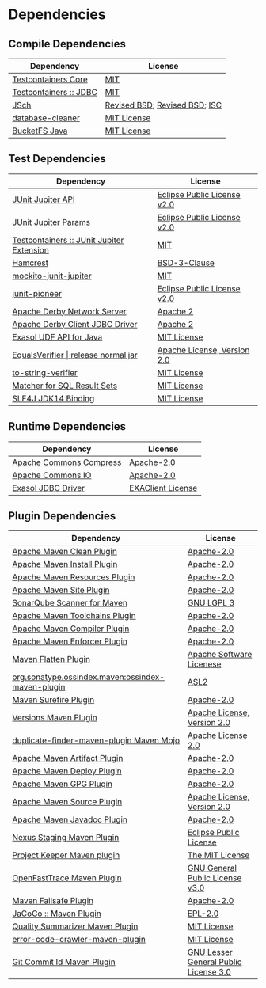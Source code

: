 <!-- @formatter:off -->
# Dependencies

## Compile Dependencies

| Dependency                  | License                                      |
| --------------------------- | -------------------------------------------- |
| [Testcontainers Core][0]    | [MIT][1]                                     |
| [Testcontainers :: JDBC][0] | [MIT][1]                                     |
| [JSch][2]                   | [Revised BSD][3]; [Revised BSD][4]; [ISC][5] |
| [database-cleaner][6]       | [MIT License][7]                             |
| [BucketFS Java][8]          | [MIT License][9]                             |

## Test Dependencies

| Dependency                                     | License                           |
| ---------------------------------------------- | --------------------------------- |
| [JUnit Jupiter API][10]                        | [Eclipse Public License v2.0][11] |
| [JUnit Jupiter Params][10]                     | [Eclipse Public License v2.0][11] |
| [Testcontainers :: JUnit Jupiter Extension][0] | [MIT][1]                          |
| [Hamcrest][12]                                 | [BSD-3-Clause][13]                |
| [mockito-junit-jupiter][14]                    | [MIT][15]                         |
| [junit-pioneer][16]                            | [Eclipse Public License v2.0][11] |
| [Apache Derby Network Server][17]              | [Apache 2][18]                    |
| [Apache Derby Client JDBC Driver][17]          | [Apache 2][18]                    |
| [Exasol UDF API for Java][19]                  | [MIT License][20]                 |
| [EqualsVerifier \| release normal jar][21]     | [Apache License, Version 2.0][22] |
| [to-string-verifier][23]                       | [MIT License][24]                 |
| [Matcher for SQL Result Sets][25]              | [MIT License][26]                 |
| [SLF4J JDK14 Binding][27]                      | [MIT License][24]                 |

## Runtime Dependencies

| Dependency                    | License                 |
| ----------------------------- | ----------------------- |
| [Apache Commons Compress][28] | [Apache-2.0][22]        |
| [Apache Commons IO][29]       | [Apache-2.0][22]        |
| [Exasol JDBC Driver][30]      | [EXAClient License][31] |

## Plugin Dependencies

| Dependency                                              | License                                     |
| ------------------------------------------------------- | ------------------------------------------- |
| [Apache Maven Clean Plugin][32]                         | [Apache-2.0][22]                            |
| [Apache Maven Install Plugin][33]                       | [Apache-2.0][22]                            |
| [Apache Maven Resources Plugin][34]                     | [Apache-2.0][22]                            |
| [Apache Maven Site Plugin][35]                          | [Apache-2.0][22]                            |
| [SonarQube Scanner for Maven][36]                       | [GNU LGPL 3][37]                            |
| [Apache Maven Toolchains Plugin][38]                    | [Apache-2.0][22]                            |
| [Apache Maven Compiler Plugin][39]                      | [Apache-2.0][22]                            |
| [Apache Maven Enforcer Plugin][40]                      | [Apache-2.0][22]                            |
| [Maven Flatten Plugin][41]                              | [Apache Software Licenese][22]              |
| [org.sonatype.ossindex.maven:ossindex-maven-plugin][42] | [ASL2][18]                                  |
| [Maven Surefire Plugin][43]                             | [Apache-2.0][22]                            |
| [Versions Maven Plugin][44]                             | [Apache License, Version 2.0][22]           |
| [duplicate-finder-maven-plugin Maven Mojo][45]          | [Apache License 2.0][46]                    |
| [Apache Maven Artifact Plugin][47]                      | [Apache-2.0][22]                            |
| [Apache Maven Deploy Plugin][48]                        | [Apache-2.0][22]                            |
| [Apache Maven GPG Plugin][49]                           | [Apache-2.0][22]                            |
| [Apache Maven Source Plugin][50]                        | [Apache License, Version 2.0][22]           |
| [Apache Maven Javadoc Plugin][51]                       | [Apache-2.0][22]                            |
| [Nexus Staging Maven Plugin][52]                        | [Eclipse Public License][53]                |
| [Project Keeper Maven plugin][54]                       | [The MIT License][55]                       |
| [OpenFastTrace Maven Plugin][56]                        | [GNU General Public License v3.0][57]       |
| [Maven Failsafe Plugin][58]                             | [Apache-2.0][22]                            |
| [JaCoCo :: Maven Plugin][59]                            | [EPL-2.0][60]                               |
| [Quality Summarizer Maven Plugin][61]                   | [MIT License][62]                           |
| [error-code-crawler-maven-plugin][63]                   | [MIT License][64]                           |
| [Git Commit Id Maven Plugin][65]                        | [GNU Lesser General Public License 3.0][66] |

[0]: https://java.testcontainers.org
[1]: http://opensource.org/licenses/MIT
[2]: https://github.com/mwiede/jsch
[3]: https://github.com/mwiede/jsch/blob/master/LICENSE.txt
[4]: https://github.com/mwiede/jsch/blob/master/LICENSE.JZlib.txt
[5]: https://github.com/mwiede/jsch/blob/master/LICENSE.jBCrypt.txt
[6]: https://github.com/exasol/database-cleaner/
[7]: https://github.com/exasol/database-cleaner/blob/main/LICENSE
[8]: https://github.com/exasol/bucketfs-java/
[9]: https://github.com/exasol/bucketfs-java/blob/main/LICENSE
[10]: https://junit.org/junit5/
[11]: https://www.eclipse.org/legal/epl-v20.html
[12]: http://hamcrest.org/JavaHamcrest/
[13]: https://raw.githubusercontent.com/hamcrest/JavaHamcrest/master/LICENSE
[14]: https://github.com/mockito/mockito
[15]: https://opensource.org/licenses/MIT
[16]: https://junit-pioneer.org/
[17]: http://db.apache.org/derby/
[18]: http://www.apache.org/licenses/LICENSE-2.0.txt
[19]: https://github.com/exasol/udf-api-java/
[20]: https://github.com/exasol/udf-api-java/blob/main/LICENSE
[21]: https://www.jqno.nl/equalsverifier
[22]: https://www.apache.org/licenses/LICENSE-2.0.txt
[23]: https://github.com/jparams/to-string-verifier
[24]: http://www.opensource.org/licenses/mit-license.php
[25]: https://github.com/exasol/hamcrest-resultset-matcher/
[26]: https://github.com/exasol/hamcrest-resultset-matcher/blob/main/LICENSE
[27]: http://www.slf4j.org
[28]: https://commons.apache.org/proper/commons-compress/
[29]: https://commons.apache.org/proper/commons-io/
[30]: http://www.exasol.com/
[31]: https://repo1.maven.org/maven2/com/exasol/exasol-jdbc/25.2.2/exasol-jdbc-25.2.2-license.txt
[32]: https://maven.apache.org/plugins/maven-clean-plugin/
[33]: https://maven.apache.org/plugins/maven-install-plugin/
[34]: https://maven.apache.org/plugins/maven-resources-plugin/
[35]: https://maven.apache.org/plugins/maven-site-plugin/
[36]: http://docs.sonarqube.org/display/PLUG/Plugin+Library/sonar-maven-plugin
[37]: http://www.gnu.org/licenses/lgpl.txt
[38]: https://maven.apache.org/plugins/maven-toolchains-plugin/
[39]: https://maven.apache.org/plugins/maven-compiler-plugin/
[40]: https://maven.apache.org/enforcer/maven-enforcer-plugin/
[41]: https://www.mojohaus.org/flatten-maven-plugin/
[42]: https://sonatype.github.io/ossindex-maven/maven-plugin/
[43]: https://maven.apache.org/surefire/maven-surefire-plugin/
[44]: https://www.mojohaus.org/versions/versions-maven-plugin/
[45]: https://basepom.github.io/duplicate-finder-maven-plugin
[46]: http://www.apache.org/licenses/LICENSE-2.0.html
[47]: https://maven.apache.org/plugins/maven-artifact-plugin/
[48]: https://maven.apache.org/plugins/maven-deploy-plugin/
[49]: https://maven.apache.org/plugins/maven-gpg-plugin/
[50]: https://maven.apache.org/plugins/maven-source-plugin/
[51]: https://maven.apache.org/plugins/maven-javadoc-plugin/
[52]: http://www.sonatype.com/public-parent/nexus-maven-plugins/nexus-staging/nexus-staging-maven-plugin/
[53]: http://www.eclipse.org/legal/epl-v10.html
[54]: https://github.com/exasol/project-keeper/
[55]: https://github.com/exasol/project-keeper/blob/main/LICENSE
[56]: https://github.com/itsallcode/openfasttrace-maven-plugin
[57]: https://www.gnu.org/licenses/gpl-3.0.html
[58]: https://maven.apache.org/surefire/maven-failsafe-plugin/
[59]: https://www.jacoco.org/jacoco/trunk/doc/maven.html
[60]: https://www.eclipse.org/legal/epl-2.0/
[61]: https://github.com/exasol/quality-summarizer-maven-plugin/
[62]: https://github.com/exasol/quality-summarizer-maven-plugin/blob/main/LICENSE
[63]: https://github.com/exasol/error-code-crawler-maven-plugin/
[64]: https://github.com/exasol/error-code-crawler-maven-plugin/blob/main/LICENSE
[65]: https://github.com/git-commit-id/git-commit-id-maven-plugin
[66]: http://www.gnu.org/licenses/lgpl-3.0.txt
